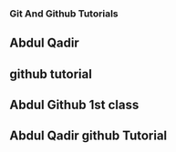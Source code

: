 ### Git And Github Tutorials

## Abdul Qadir

## github tutorial

## Abdul Github 1st class
## Abdul Qadir github Tutorial
